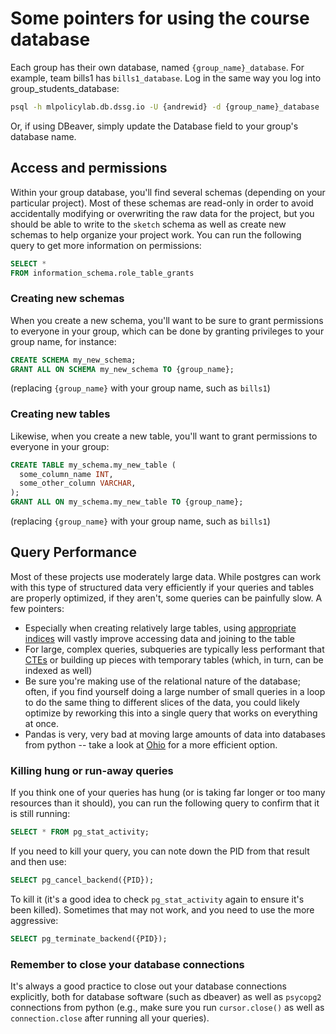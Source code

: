 # Some pointers for using the course database

Each group has their own database, named `{group_name}_database`. For example, team bills1 has `bills1_database`. Log in the same way you log into group_students_database: 
```bash
psql -h mlpolicylab.db.dssg.io -U {andrewid} -d {group_name}_database 
```
Or, if using DBeaver, simply update the Database field to your group's database name.

## Access and permissions
Within your group database, you'll find several schemas (depending on your particular project). Most of these schemas are read-only in order to avoid accidentally modifying or overwriting the raw data for the project, but you should be able to write to the `sketch` schema as well as create new schemas to help organize your project work. You can run the following query to get more information on permissions:
```sql
SELECT *
FROM information_schema.role_table_grants
```

### Creating new schemas
When you create a new schema, you'll want to be sure to grant permissions to everyone in your group, which can be done by granting privileges to your group name, for instance:
```sql
CREATE SCHEMA my_new_schema;
GRANT ALL ON SCHEMA my_new_schema TO {group_name};
```
(replacing `{group_name}` with your group name, such as `bills1`)

### Creating new tables
Likewise, when you create a new table, you'll want to grant permissions to everyone in your group:
```sql
CREATE TABLE my_schema.my_new_table (
  some_column_name INT,
  some_other_column VARCHAR,
);
GRANT ALL ON my_schema.my_new_table TO {group_name};
```
(replacing `{group_name}` with your group name, such as `bills1`)

## Query Performance
Most of these projects use moderately large data. While postgres can work with this type of structured data very efficiently if your queries and tables are properly optimized, if they aren't, some queries can be painfully slow. A few pointers:
- Especially when creating relatively large tables, using [appropriate indices](https://www.postgresqltutorial.com/postgresql-indexes/postgresql-create-index/) will vastly improve accessing data and joining to the table
- For large, complex queries, subqueries are typically less performant that [CTEs](http://www.craigkerstiens.com/2013/11/18/best-postgres-feature-youre-not-using/) or building up pieces with temporary tables (which, in turn, can be indexed as well)
- Be sure you're making use of the relational nature of the database; often, if you find yourself doing a large number of small queries in a loop to do the same thing to different slices of the data, you could likely optimize by reworking this into a single query that works on everything at once.
- Pandas is very, very bad at moving large amounts of data into databases from python -- take a look at [Ohio](https://github.com/dssg/ohio) for a more efficient option.

### Killing hung or run-away queries
If you think one of your queries has hung (or is taking far longer or too many resources than it should), you can run the following query to confirm that it is still running:
```sql
SELECT * FROM pg_stat_activity;
```
If you need to kill your query, you can note down the PID from that result and then use:
```sql
SELECT pg_cancel_backend({PID});
```
To kill it (it's a good idea to check `pg_stat_activity` again to ensure it's been killed). Sometimes that may not work, and you need to use the more aggressive:
```sql
SELECT pg_terminate_backend({PID});
```

### Remember to close your database connections
It's always a good practice to close out your database connections explicitly, both for database software (such as dbeaver) as well as `psycopg2` connections from python (e.g., make sure you run `cursor.close()` as well as `connection.close` after running all your queries).
